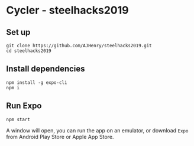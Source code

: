 # Cycler - steelhacks2019
## Set up

```
git clone https://github.com/AJHenry/steelhacks2019.git
cd steelhacks2019
```

## Install dependencies
```
npm install -g expo-cli
npm i
```

## Run Expo

```
npm start
```

A window will open, you can run the app on an emulator, or download `Expo` from Android Play Store or Apple App Store.
